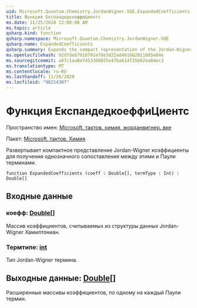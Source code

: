 ```yaml
---
uid: Microsoft.Quantum.Chemistry.JordanWigner.VQE.ExpandedCoefficients
title: Функция ЕкспандедкоеффиЦиентс
ms.date: 11/25/2020 12:00:00 AM
ms.topic: article
qsharp.kind: function
qsharp.namespace: Microsoft.Quantum.Chemistry.JordanWigner.VQE
qsharp.name: ExpandedCoefficients
qsharp.summary: Expands the compact representation of the Jordan-Wigner coefficients in order to obtain a one-to-one mapping between these and Pauli terms.
ms.openlocfilehash: 92d7deb7010791e7de3d22ad4616b20110d5e84e
ms.sourcegitcommit: a87c1aa8e7453360025e47ba614f25b02ea84ec3
ms.translationtype: MT
ms.contentlocale: ru-RU
ms.lasthandoff: 11/26/2020
ms.locfileid: "96214387"
---
```

# <a name="expandedcoefficients-function"></a>Функция ЕкспандедкоеффиЦиентс

Пространство имен: [Microsoft. тактов. химия. жорданвигнер. вке](xref:Microsoft.Quantum.Chemistry.JordanWigner.VQE)

Пакет: [Microsoft. тактов. Химия](https://nuget.org/packages/Microsoft.Quantum.Chemistry)


Развертывает компактное представление Jordan-Wigner коэффициенты для получения однозначного сопоставления между этими и Паули терминами.

```qsharp
function ExpandedCoefficients (coeff : Double[], termType : Int) : Double[]
```


## <a name="input"></a>Входные данные

### <a name="coeff--double"></a>коефф: [Double](xref:microsoft.quantum.lang-ref.double)[]

Массив коэффициентов, считываемых из структуры данных Jordan-Wigner Хамилтониан.


### <a name="termtype--int"></a>Термтипе: [int](xref:microsoft.quantum.lang-ref.int)

Тип Jordan-Wigner термина.



## <a name="output--double"></a>Выходные данные: [Double](xref:microsoft.quantum.lang-ref.double)[]

Расширенные массивы коэффициентов, по одному на каждый Паули термин.